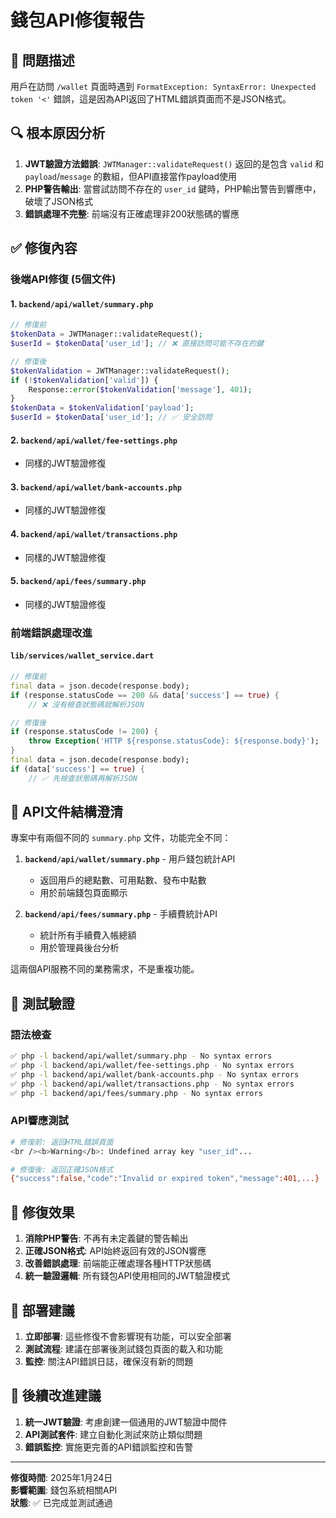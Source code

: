 # 錢包API修復報告

## 🐛 **問題描述**

用戶在訪問 `/wallet` 頁面時遇到 `FormatException: SyntaxError: Unexpected token '<'` 錯誤，這是因為API返回了HTML錯誤頁面而不是JSON格式。

## 🔍 **根本原因分析**

1. **JWT驗證方法錯誤**: `JWTManager::validateRequest()` 返回的是包含 `valid` 和 `payload`/`message` 的數組，但API直接當作payload使用
2. **PHP警告輸出**: 當嘗試訪問不存在的 `user_id` 鍵時，PHP輸出警告到響應中，破壞了JSON格式
3. **錯誤處理不完整**: 前端沒有正確處理非200狀態碼的響應

## ✅ **修復內容**

### **後端API修復 (5個文件)**

#### 1. `backend/api/wallet/summary.php`
```php
// 修復前
$tokenData = JWTManager::validateRequest();
$userId = $tokenData['user_id']; // ❌ 直接訪問可能不存在的鍵

// 修復後  
$tokenValidation = JWTManager::validateRequest();
if (!$tokenValidation['valid']) {
    Response::error($tokenValidation['message'], 401);
}
$tokenData = $tokenValidation['payload'];
$userId = $tokenData['user_id']; // ✅ 安全訪問
```

#### 2. `backend/api/wallet/fee-settings.php`
- 同樣的JWT驗證修復

#### 3. `backend/api/wallet/bank-accounts.php`  
- 同樣的JWT驗證修復

#### 4. `backend/api/wallet/transactions.php`
- 同樣的JWT驗證修復

#### 5. `backend/api/fees/summary.php`
- 同樣的JWT驗證修復

### **前端錯誤處理改進**

#### `lib/services/wallet_service.dart`
```dart
// 修復前
final data = json.decode(response.body);
if (response.statusCode == 200 && data['success'] == true) {
    // ❌ 沒有檢查狀態碼就解析JSON

// 修復後
if (response.statusCode != 200) {
    throw Exception('HTTP ${response.statusCode}: ${response.body}');
}
final data = json.decode(response.body);
if (data['success'] == true) {
    // ✅ 先檢查狀態碼再解析JSON
```

## 📁 **API文件結構澄清**

專案中有兩個不同的 `summary.php` 文件，功能完全不同：

1. **`backend/api/wallet/summary.php`** - 用戶錢包統計API
   - 返回用戶的總點數、可用點數、發布中點數
   - 用於前端錢包頁面顯示

2. **`backend/api/fees/summary.php`** - 手續費統計API  
   - 統計所有手續費入帳總額
   - 用於管理員後台分析

這兩個API服務不同的業務需求，不是重複功能。

## 🧪 **測試驗證**

### **語法檢查**
```bash
✅ php -l backend/api/wallet/summary.php - No syntax errors
✅ php -l backend/api/wallet/fee-settings.php - No syntax errors  
✅ php -l backend/api/wallet/bank-accounts.php - No syntax errors
✅ php -l backend/api/wallet/transactions.php - No syntax errors
✅ php -l backend/api/fees/summary.php - No syntax errors
```

### **API響應測試**
```bash
# 修復前: 返回HTML錯誤頁面
<br /><b>Warning</b>: Undefined array key "user_id"...

# 修復後: 返回正確JSON格式
{"success":false,"code":"Invalid or expired token","message":401,...}
```

## 🎯 **修復效果**

1. **消除PHP警告**: 不再有未定義鍵的警告輸出
2. **正確JSON格式**: API始終返回有效的JSON響應
3. **改善錯誤處理**: 前端能正確處理各種HTTP狀態碼
4. **統一驗證邏輯**: 所有錢包API使用相同的JWT驗證模式

## 🚀 **部署建議**

1. **立即部署**: 這些修復不會影響現有功能，可以安全部署
2. **測試流程**: 建議在部署後測試錢包頁面的載入和功能
3. **監控**: 關注API錯誤日誌，確保沒有新的問題

## 📝 **後續改進建議**

1. **統一JWT驗證**: 考慮創建一個通用的JWT驗證中間件
2. **API測試套件**: 建立自動化測試來防止類似問題
3. **錯誤監控**: 實施更完善的API錯誤監控和告警

---

**修復時間**: 2025年1月24日  
**影響範圍**: 錢包系統相關API  
**狀態**: ✅ 已完成並測試通過
